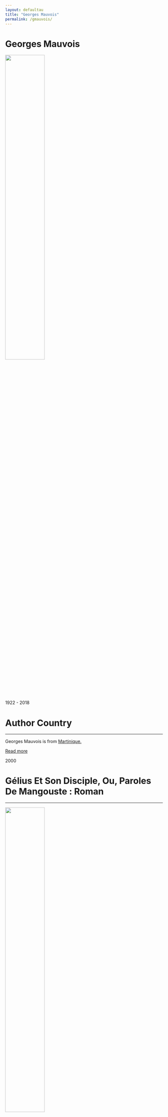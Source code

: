 ```yaml
---
layout: defaultau
title: "Georges Mauvois"
permalink: /gmauvois/
---
```

<!-- partial:index.partial.html -->
<div class="content">
    <h1>Georges Mauvois</h1>
    <div class="quote">
        <div><img src="http://ile-en-ile.org/wp-content/uploads/2004/09/mauvois.jpg" height="50%" width = "50%" class="logo"></div>
    </div>
    <div class="timeline">
        <div style="padding-bottom:100px;"></div>
        <div class="block">
            <div class="date right"><p class="right"> 1922 - 2018 </p></div>
            <div class="dot"></div>
            <div class="left first">
            <div class="author_country">
                <h1>Author Country</h1><hr>
            <div class="aclocation"><p>Georges Mauvois is from <a href="http://localhost:4000/8"> Martinique.</a></p></div>
              <div class="acreadmore">  <a href="https://fr.wikipedia.org/wiki/Georges_Mauvois" target="_blank">Read more</a></div>
            </div>
            </div>
        </div>
        <div class="block">
            <div class="date left"><p class="left">2000</p></div>
            <div class="dot"></div>
            <div class="right">
                <h1>Gélius Et Son Disciple, Ou, Paroles De Mangouste : Roman</h1><hr>
                <p><img src="https://ec56229aec51f1baff1d-185c3068e22352c56024573e929788ff.ssl.cf1.rackcdn.com/attachments/large/5/5/8/003525558.jpg" height="50%" width = "50%"></p>
                <p>
                Language: French<br/>
                Publisher: Ibis Rouge<br/>
                Pub_location: Petit-Bourg, Guadeloupe<br/>
                Genre: Fiction (Novel)<br/>
                Length: 315 </p>
            </div>
        </div>
        <div id="footer">
        <p id="copyright">Made by&nbsp;<strong><a href="https://www.linkedin.com/in/nicolae-stefan-tudoran-b02291127/" target="_blank">StefanTudoran</a></strong></p>
    </div>
</div>
